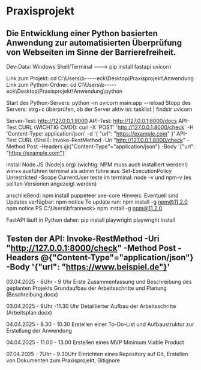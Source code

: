 # Praxisprojekt
Die Entwicklung einer Python basierten Anwendung zur 
automatisierten Überprüfung von Webseiten im Sinne der Barrierefreiheit.
---------------------------------------------------------------------------------------------------------------
Dev-Data:
Windows Shell/Terminal ---> pip install fastapi uvicorn

Link zum Projekt: cd C:\Users\b-----eck\Desktop\Praxisprojekt\Anwendung
Link zum Python-Ordner: cd C:\Users\b-----eck\Desktop\Praxisprojekt\Anwendung\python

Start des Python-Servers: python -m uvicorn main:app --reload
Stopp des Servers: strg+c
überprüfen, ob der Server aktiv ist: tasklist | findstr uvicorn



Server-Test: http://127.0.0.1:8000
API-Test: http://127.0.0.1:8000/docs
API-Test CURL (WICHTIG CMD!): curl -X 'POST' 'http://127.0.0.1:8000/check' -H 'Content-Type: application/json' -d '{ "url": "https://example.com" }'
API-Test CURL (Shell): Invoke-RestMethod -Uri "http://127.0.0.1:8000/check" -Method Post -Headers @{"Content-Type"="application/json"} -Body '{"url": "https://example.com"}'


install Node.JS (Nodejs.org) (wichtig: NPM muss auch installiert werden!)
win+x ausführen terminal als admin
führe aus: Set-ExecutionPolicy Unrestricted -Scope CurrentUser
teste im terminal: node -v und npm-v (es sollten Versionen angezeigt werden)


anschließend: npm install puppeteer axe-core
Hinweis: Eventuell sind Updates verfügbar:
npm notice To update run: npm install -g npm@11.2.0
npm notice
PS C:\Users\bfranneck> npm install -g npm@11.2.0



FastAPI läuft in Python daher: 
pip install playwright
playwright install


Testen der API:
Invoke-RestMethod -Uri "http://127.0.0.1:8000/check" -Method Post -Headers @{"Content-Type"="application/json"} -Body '{"url": "https://www.beispiel.de"}'
---------------------------------------------------------------------------------------------------------------
03.04.2025 - 8Uhr - 9 Uhr
Erste Zusammenfassung und Beschreibung des geplanten Projekts
Grundaufbau der Arbeitsschritte und Planung (Beschreibung.docx)


03.04.2025 - 9Uhr -11.30 Uhr
Detaillierter Aufbau der Arbeitsschritte (Arbeitsplan.docx)


04.04.2025 - 8.30 - 10.30
Erstellen einer To-Do-List und Aufbaustruktur zur Erstellung der Anwendung

04.04.2025 - 11.00 - 13.00
Erstellen eines MVP Minimum Viable Product

07.04.2025 - 7Uhr - 9.30Uhr 
Einrichten eines Repository auf Git, Erstellen von Dokumenten zum Praxisprojekt, Gitignore